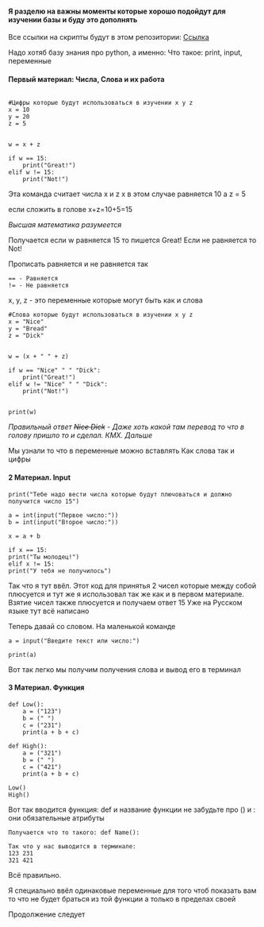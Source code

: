 
#### Я разделю на важны моменты которые хорошо подойдут для изучении базы и буду это дополнять 


Все ссылки на скрипты будут в этом репозитории: [Ссылка](https://github.com/phancyn/learn-py)

Надо хотяб базу знания про python, а именно:
Что такое: print, input, переменные 

#### Первый материал: Числа, Слова и их работа
```

#Цифры которые будут использоваться в изучении x y z 
x = 10  
y = 20  
z = 5  
  
  
w = x + z   
  
if w == 15:  
    print("Great!")  
elif w != 15:  
    print("Not!")

```
Эта команда считает числа x и z 
x в этом случае равняется 10 а z = 5 

если сложить в голове x+z=10+5=15 

*Высшая математика разумеется* 

Получается если w равняется 15 то пишется Great! 
Если не равняется то Not!

Прописать равняется и не равняется так 

	== - Равняется 
	!= - Не равняется

x, y, z - это переменные которые могут быть как и слова 

```
#Слова которые будут использоваться в изучении x y z 
x = "Nice"  
y = "Bread"  
z = "Dick"  
  
  
w = (x + " " + z)   
  
if w == "Nice" " " "Dick":  
    print("Great!")  
elif w != "Nice" " " "Dick":  
    print("Not!")  
  
  
print(w)
```
*Правильный ответ ~~Nice Dick~~ - Даже хоть какой там перевод то что в голову пришло то и сделал. КМХ. Дальше* 

Мы узнали то что в переменные можно вставлять Как слова так и цифры 


#### 2 Материал. Input
`print("Тебе надо вести числа которые будут плючоваться и должно получится число 15")`  
  
`a = int(input("Первое число:"))`  
`b = int(input("Второе число:"))`  
  
`x = a + b`   
  
`if x == 15:`  
    `print("Ты молодец!")`  
`elif x != 15:`  
    `print("У тебя не получилось")`

Так что я тут ввёл.
Этот код для принятья 2 чисел которые между собой плюсуется и тут же я использовал так же как и в первом материале. Взятие чисел также плюсуется и получаем ответ 15
Уже на Русском языке тут всё написано 

Теперь давай со словом. На маленькой команде 

```
a = input("Введите текст или число:")  
  
print(a)

```

Вот так легко мы получим получения слова и вывод его в терминал

#### 3 Материал. Функция

```
def Low():  
    a = ("123")  
    b = (" ")  
    c = ("231")  
    print(a + b + c)  
  
def High():  
    a = ("321")  
    b = (" ")  
    c = ("421")  
    print(a + b + c)  
      
Low()  
High()
```

Вот так вводится функция: def и название функции не забудьте про () и : они обязательные атрибуты

```
Получается что то такого: def Name():
```

```
Так что у нас выводится в терминале: 
123 231
321 421
```
Всё правильно.

Я специально ввёл одинаковые переменные для того чтоб показать вам то что не будет браться из той функции а только в пределах своей 



Продолжение следует
